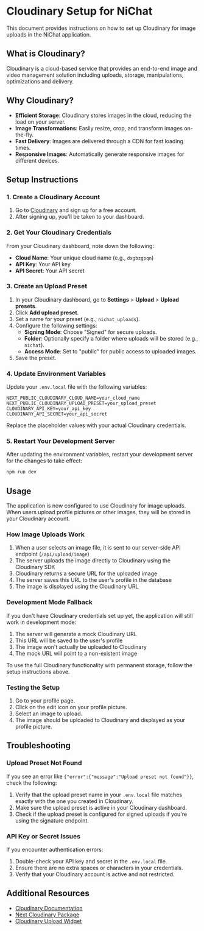 # Cloudinary Setup for NiChat

This document provides instructions on how to set up Cloudinary for image uploads in the NiChat application.

## What is Cloudinary?

Cloudinary is a cloud-based service that provides an end-to-end image and video management solution including uploads, storage, manipulations, optimizations and delivery.

## Why Cloudinary?

- **Efficient Storage**: Cloudinary stores images in the cloud, reducing the load on your server.
- **Image Transformations**: Easily resize, crop, and transform images on-the-fly.
- **Fast Delivery**: Images are delivered through a CDN for fast loading times.
- **Responsive Images**: Automatically generate responsive images for different devices.

## Setup Instructions

### 1. Create a Cloudinary Account

1. Go to [Cloudinary](https://cloudinary.com/) and sign up for a free account.
2. After signing up, you'll be taken to your dashboard.

### 2. Get Your Cloudinary Credentials

From your Cloudinary dashboard, note down the following:

- **Cloud Name**: Your unique cloud name (e.g., `dxgbzgpqn`)
- **API Key**: Your API key
- **API Secret**: Your API secret

### 3. Create an Upload Preset

1. In your Cloudinary dashboard, go to **Settings** > **Upload** > **Upload presets**.
2. Click **Add upload preset**.
3. Set a name for your preset (e.g., `nichat_uploads`).
4. Configure the following settings:
   - **Signing Mode**: Choose "Signed" for secure uploads.
   - **Folder**: Optionally specify a folder where uploads will be stored (e.g., `nichat`).
   - **Access Mode**: Set to "public" for public access to uploaded images.
5. Save the preset.

### 4. Update Environment Variables

Update your `.env.local` file with the following variables:

```
NEXT_PUBLIC_CLOUDINARY_CLOUD_NAME=your_cloud_name
NEXT_PUBLIC_CLOUDINARY_UPLOAD_PRESET=your_upload_preset
CLOUDINARY_API_KEY=your_api_key
CLOUDINARY_API_SECRET=your_api_secret
```

Replace the placeholder values with your actual Cloudinary credentials.

### 5. Restart Your Development Server

After updating the environment variables, restart your development server for the changes to take effect:

```bash
npm run dev
```

## Usage

The application is now configured to use Cloudinary for image uploads. When users upload profile pictures or other images, they will be stored in your Cloudinary account.

### How Image Uploads Work

1. When a user selects an image file, it is sent to our server-side API endpoint (`/api/upload/image`)
2. The server uploads the image directly to Cloudinary using the Cloudinary SDK
3. Cloudinary returns a secure URL for the uploaded image
4. The server saves this URL to the user's profile in the database
5. The image is displayed using the Cloudinary URL

### Development Mode Fallback

If you don't have Cloudinary credentials set up yet, the application will still work in development mode:

1. The server will generate a mock Cloudinary URL
2. This URL will be saved to the user's profile
3. The image won't actually be uploaded to Cloudinary
4. The mock URL will point to a non-existent image

To use the full Cloudinary functionality with permanent storage, follow the setup instructions above.

### Testing the Setup

1. Go to your profile page.
2. Click on the edit icon on your profile picture.
3. Select an image to upload.
4. The image should be uploaded to Cloudinary and displayed as your profile picture.

## Troubleshooting

### Upload Preset Not Found

If you see an error like `{"error":{"message":"Upload preset not found"}}`, check the following:

1. Verify that the upload preset name in your `.env.local` file matches exactly with the one you created in Cloudinary.
2. Make sure the upload preset is active in your Cloudinary dashboard.
3. Check if the upload preset is configured for signed uploads if you're using the signature endpoint.

### API Key or Secret Issues

If you encounter authentication errors:

1. Double-check your API key and secret in the `.env.local` file.
2. Ensure there are no extra spaces or characters in your credentials.
3. Verify that your Cloudinary account is active and not restricted.

## Additional Resources

- [Cloudinary Documentation](https://cloudinary.com/documentation)
- [Next Cloudinary Package](https://next-cloudinary.spacejelly.dev/)
- [Cloudinary Upload Widget](https://cloudinary.com/documentation/upload_widget)
